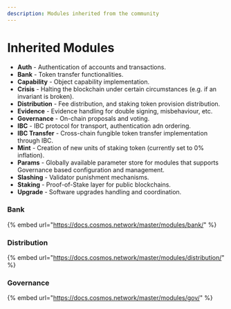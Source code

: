 ```yaml
---
description: Modules inherited from the community
---
```


# Inherited Modules



* **Auth** - Authentication of accounts and transactions.
* **Bank** - Token transfer functionalities.
* **Capability** - Object capability implementation.
* **Crisis** - Halting the blockchain under certain circumstances \(e.g. if an invariant is broken\).
* **Distribution** - Fee distribution, and staking token provision distribution.
* **Evidence** - Evidence handling for double signing, misbehaviour, etc.
* **Governance** - On-chain proposals and voting.
* **IBC** - IBC protocol for transport, authentication adn ordering.
* **IBC Transfer** - Cross-chain fungible token transfer implementation through IBC.
* **Mint** - Creation of new units of staking token \(currently set to 0% inflation\).
* **Params** - Globally available parameter store for modules that supports Governance based configuration and management.
* **Slashing** - Validator punishment mechanisms.
* **Staking** - Proof-of-Stake layer for public blockchains.
* **Upgrade** - Software upgrades handling and coordination.

### Bank 

{% embed url="https://docs.cosmos.network/master/modules/bank/" %}

### Distribution

{% embed url="https://docs.cosmos.network/master/modules/distribution/" %}

### Governance

{% embed url="https://docs.cosmos.network/master/modules/gov/" %}



